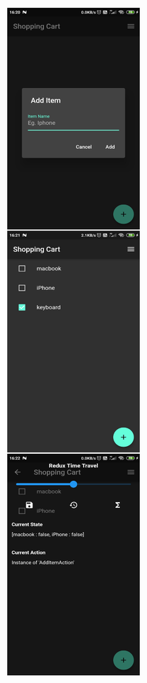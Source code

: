 <p align="center">
<img src="https://github.com/nileshmsd12345/Shopping_cart_redux/blob/main/Screenshot_2021-05-17-16-20-49-955_appmanaic.shopping_cart%20(1).jpg" data-canonical-src="https://gyazo.com/eb5c5741b6a9a16c692170a41a49c858.png" width="300" height="500" />

<img src="https://github.com/nileshmsd12345/Shopping_cart_redux/blob/main/Screenshot_2021-05-17-16-21-48-041_appmanaic.shopping_cart.jpg" data-canonical-src="https://gyazo.com/eb5c5741b6a9a16c692170a41a49c858.png" width="300" height="500" />
<img src="https://github.com/nileshmsd12345/Shopping_cart_redux/blob/main/Screenshot_2021-05-17-16-22-03-902_appmanaic.shopping_cart.jpg" data-canonical-src="https://gyazo.com/eb5c5741b6a9a16c692170a41a49c858.png" width="300" height="500" />

</p>
